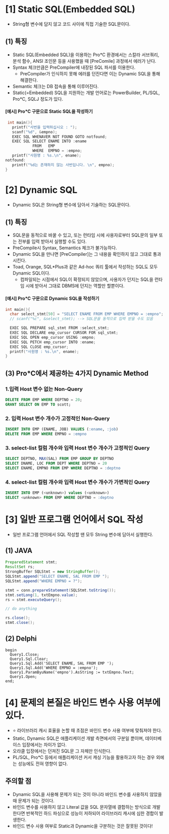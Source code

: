 # [1] Static SQL(Embedded SQL)
- String형 변수에 담지 않고 코드 사이에 직접 기술한 SQL문이다.
## (1) 특징        
- Static SQL(Embedded SQL)을 이용하는 Pro*C 환경에서는 스칼라 서브쿼리, 분석 함수, ANSI 조인문 등을 사용했을 때 [PreComile] 과정에서 에러가 난다.
- Syntax 체크만큼은 PreCompiler에 내장된 SQL 파서를 이용한다.
   - PreCompiler가 인식하지 못해 에러를 던진다면 이는 Dynamic SQL을 통해 해결한다.
- Semantic 체크는 DB 접속을 통해 이루어진다.
- Static(=Embedded) SQL을 지원하는 개발 언어로는 PowerBuilder, PL/SQL, Pro*C, SQLJ 정도가 있다.
#### [예시] Pro*C 구문으로 Static SQL을 작성하기 
```c
 int main(){
   printf("사번을 입력하십시오 : ");
   scanf("%d", &empno);
   EXEC SQL WHENAVER NOT FOUND GOTO notfound;
   EXEC SQL SELECT ENAME INTO :ename
            FROM   EMP
            WHERE  EMPNO = :empno;
   printf("사원명 : %s.\n", ename);
notfound:
   printf("%d는 존재하지 않는 사번입니다. \n", empno);
}
```
# [2] Dynamic SQL
- Dynamic SQL은 String형 변수에 담아서 기술하는 SQL문이다.
## (1) 특징
- SQL문을 동적으로 바꿀 수 있고, 또는 런타임 시에 사용자로부터 SQL문의 일부 또는 전부를 입력 받아서 실행할 수도 있다.
- PreCompile시 Syntax, Semantics 체크가 불가능하다.
- Dynamic SQL을 만나면 [PreCompiler]는 그 내용을 확인하지 않고 그대로 통과시킨다.
- Toad, Orange, SQL*Plus과 같은 Ad-hoc 쿼리 툴에서 작성하는 SQL도 모두 Dynamic SQL이다.
   - 컴파일되는 시점에서 SQL이 확정되지 않았으며, 사용자가 던지는 SQL을 런타임 시에 받아서 그대로 DBMS에 던지는 역할만 할뿐이다.
#### [예시] Pro*C 구문으로 Dynamic SQL을 작성하기
```c
int main(){
  char select_stmt[50] = "SELECT ENAME FROM EMP WHERE EMPNO = :empno";
  // scanf("%c", &select_stmt); --> SQL문을 동적으로 입력 받을 수도 있음

  EXEC SQL PREPARE sql_stmt FROM :select_stmt;
  EXEC SQL DECLARE emp_cursor CURSOR FOR sql_stmt;
  EXEC SQL OPEN emp_cursor USING :empno;
  EXEC SQL PETCH emp_cursor INTO :ename;
  EXEC SQL CLOSE emp_cursor;
  printf("사원명 : %s.\n", ename);
}
```
## (3) Pro*C에서 제공하는 4가지 Dynamic Method 
### 1.입력 Host 변수 없는 Non-Query
```sql
DELETE FROM EMP WHERE DEPTNO = 20;
GRANT SELECT ON EMP TO scott;
```
### 2. 입력 Host 변수 개수가 고정적인  Non-Query
```sql
INSERT INTO EMP (ENAME, JOB) VALUES (:ename, :job)
DELETE FROM EMP WHERE EMPNO = :empno
```
### 3. select-list 컬럼 개수와 입력 Host 변수 개수가 고정적인 Query
```sql
SELECT DEPTNO, MAX(SAL) FROM EMP GROUP BY DEPTNO
SELECT DNAME, LOC FROM DEPT WHERE DEPTNO = 20
SELECT ENAME, EMPNO FROM EMP WHERE DEPTNO = :deptno
```
### 4. select-list 컬럼 개수와 입력 Host 변수 개수가 가변적인 Query
```sql
INSERT INTO EMP (<unknown>) values (<unknown>)
SELECT <unknown> FROM EMP WHERE DEPTNO = :deptno
```
# [3] 일반 프로그램 언어에서 SQL 작성
- 일반 프로그램 언어에서 SQL 작성할 땐 모두 String 변수에 담아서 실행한다.
## (1) JAVA
```java
PreparedStatement stmt;
ResultSet rs;
StrongBuffer SQLStmt = new StringBuffer();
SQLStmt.append("SELECT ENAME, SAL FROM EMP ");
SQLStmt.append("WHERE EMPNO = ?");

stmt = conn.prepareStatement(SQLStmt.toString());
stmt.setLong(1, txtEmpno.value);
rs = stmt.executeQuery();

// do anything

rs.close();
stmt.close();
```
## (2) Delphi
```
begin
  Query1.Close;
  Query1.Sql.Clear;
  Query1.Sql.Add('SELECT ENAME, SAL FROM EMP ');
  Query1.Sql.Add('WHERE EMPNO = :empno');
  Query1.ParamByuName('empno').AsString := txtEmpno.Text;
  Query1.Open;
end;
```
# [4] 문제의 본질은 바인드 변수 사용 여부에 있다.
- ⭐️ 라이브러리 캐시 효율을 논할 때 초점은 바인드 변수 사용 여부에 맞춰져야 한다.
- Static, Dynamic SQL은 애플리케이션 개발 측면에서의 구분일 뿐이며, 데이터베이스 입장에서는 차이가 없다.
- 오라클 입장에서는 던져진 SQL문 그 자체만 인식한다.
- PL/SQL, Pro*C 등에서 애플리케이션 커서 캐싱 기능을 활용하고자 하는 경우 외에는 성능에도 전혀 영향이 없다.
## 주의할 점
- Dynamic SQL을 사용해 문제가 되는 것이 아니라 바인드 변수를 사용하지 않았을때 문제가 되는 것이다.
- 바인드 변수를 사용하지 않고 Literal 값을 SQL 문자열에 결합하는 방식으로 개발한다면 반복적인 하드 파싱으로 성능이 저하되어 라이브러리 캐시에 심한 경합이 발생한다.
- 바인드 변수 사용 여부로 Static과 Dynamic을 구분하는 것은 잘못된 것이다!